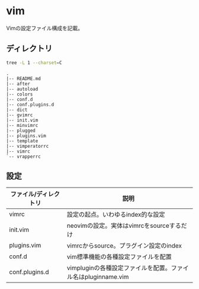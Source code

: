 # vim

Vimの設定ファイル構成を記載。

## ディレクトリ

```bash
tree -L 1 --charset=C 
```

    .
    |-- README.md
    |-- after
    |-- autoload
    |-- colors
    |-- conf.d
    |-- conf.plugins.d
    |-- dict
    |-- gvimrc
    |-- init.vim
    |-- minvimrc
    |-- plugged
    |-- plugins.vim
    |-- template
    |-- vimperatorrc
    |-- vimrc
    `-- vrapperrc

## 設定

| ファイル/ディレクトリ | 説明                                                          |
|-----------------------|---------------------------------------------------------------|
| vimrc                 | 設定の起点。いわゆるindex的な設定                             |
| init.vim              | neovimの設定。実体はvimrcをsourceするだけ                     |
| plugins.vim           | vimrcからsource。プラグイン設定のindex                        |
| conf.d                | vim標準機能の各種設定ファイルを配置                           |
| conf.plugins.d        | vimpluginの各種設定ファイルを配置。ファイル名はpluginname.vim |

